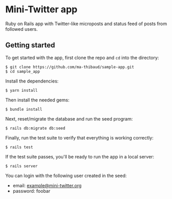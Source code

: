# Mini-Twitter app

Ruby on Rails app with Twitter-like microposts and status feed of posts from followed users.

## Getting started

To get started with the app, first clone the repo and `cd` into the directory:

```
$ git clone https://github.com/ma-thibaud/sample-app.git
$ cd sample_app
```

Install the dependencies:

```
$ yarn install
```

Then install the needed gems:

```
$ bundle install
```

Next, reset/migrate the database and run the seed program:

```
$ rails db:migrate db:seed
```

Finally, run the test suite to verify that everything is working correctly:

```
$ rails test
```

If the test suite passes, you'll be ready to run the app in a local server:

```
$ rails server
```

You can login with the following user created in the seed:
- email: example@mini-twitter.org
- password: foobar
